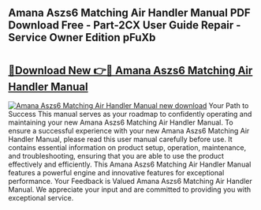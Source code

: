 ## Amana Aszs6 Matching Air Handler Manual PDF Download Free - Part-2CX User Guide Repair - Service Owner Edition pFuXb

# <h2><a href="http://bc38065.oget.top/?id=Amana+Aszs6+Matching+Air+Handler+Manual">🔗Download New 👉🔴 Amana Aszs6 Matching Air Handler Manual</a></h2>

[![Amana Aszs6 Matching Air Handler Manual new download](https://i.imgur.com/5g1atiW.png)](http://bc38065.oget.top/?id=Amana+Aszs6+Matching+Air+Handler+Manual)
Your Path to Success This manual serves as your roadmap to confidently operating and maintaining your new Amana Aszs6 Matching Air Handler Manual. To ensure a successful experience with your new Amana Aszs6 Matching Air Handler Manual, please read this user manual carefully before use. It contains essential information on product setup, operation, maintenance, and troubleshooting, ensuring that you are able to use the product effectively and efficiently. This Amana Aszs6 Matching Air Handler Manual features a powerful engine and innovative features for exceptional performance. Your Feedback is Valued Amana Aszs6 Matching Air Handler Manual. We appreciate your input and are committed to providing you with exceptional service.
